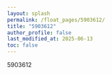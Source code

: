```yaml
---
layout: splash
permalink: /float_pages/5903612/
title: "5903612"
author_profile: false
last_modified_at: 2025-06-13
toc: false
---
```

 
5903612
